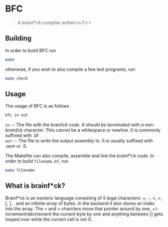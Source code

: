 # BFC

> A brainf*ck compiler written in C++

## Building

In order to build BFC run

```bash
make
```

otherwise, if you wish to also compile a few test programs, run

```bash
make check
```

## Usage

The usage of BFC is as follows

```bash
bfc in out
```

`in` -- The file with the brainf*ck code. It should be terminated with a non-brainf*ck character. This cannot be a whitespace or newline. It is commonly suffixed with .bf  
`out` -- The file to write the output assembly to. It is usually suffixed with .asm or .S.

The Makefile can also compile, assemble and link the brainf*ck code. In order to build `filename.bf`, run

```bash
make filename
```

## What is brainf*ck?

Brainf*ck is an esoteric language consisting of 5 legal characters: +, -, <, >, [, ], . and an infinite array of bytes.
In the backend it also stores an index into the array. The < and > charcters move that pointer around by one, +/- increment/dectrement the current byte by one and anything between [] gets looped over while the currect cell is not 0.
